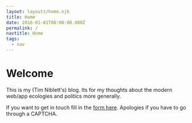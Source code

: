 ```yaml
---
layout: layouts/home.njk
title: Home
date: 2016-01-01T00:00:00.000Z
permalink: /
navtitle: Home
tags:
  - nav
---
```

# Welcome

This is my (Tim Niblett's) blog.  Its for my thoughts about
the modern web/app ecologies and politics more generally.

If you want to get in touch fill in the
[form here](/contact/). Apologies if you have to go through
a CAPTCHA.

